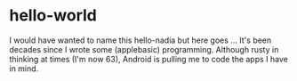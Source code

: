 # hello-world
I would have wanted to name this hello-nadia but here goes ...
It's been decades since I wrote some (applebasic) programming. Although rusty in thinking at times (I'm now 63), Android is pulling me to code the apps I have in mind. 

